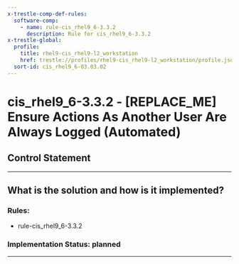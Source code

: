 ```yaml
---
x-trestle-comp-def-rules:
  software-comp:
    - name: rule-cis_rhel9_6-3.3.2
      description: Rule for cis_rhel9_6-3.3.2
x-trestle-global:
  profile:
    title: rhel9-cis_rhel9-l2_workstation
    href: trestle://profiles/rhel9-cis_rhel9-l2_workstation/profile.json
  sort-id: cis_rhel9_6-03.03.02
---
```


# cis_rhel9_6-3.3.2 - \[REPLACE_ME\] Ensure Actions As Another User Are Always Logged (Automated)

## Control Statement

______________________________________________________________________

## What is the solution and how is it implemented?

<!-- For implementation status enter one of: implemented, partial, planned, alternative, not-applicable -->

<!-- Note that the list of rules under ### Rules: is read-only and changes will not be captured after assembly to JSON -->

<!-- Add control implementation description here for control: cis_rhel9_6-3.3.2 -->

### Rules:

  - rule-cis_rhel9_6-3.3.2

### Implementation Status: planned

______________________________________________________________________
